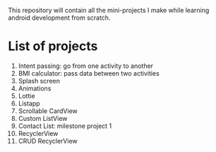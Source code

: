 This repository will contain all the mini-projects I make while learning android development from scratch.

# List of projects

1. Intent passing: go from one activity to another
2. BMI calculator: pass data between two activities
3. Splash screen
4. Animations
5. Lottie
6. Listapp
7. Scrollable CardView
8. Custom ListView
9. Contact List: milestone project 1
10. RecyclerView
11. CRUD RecyclerView
